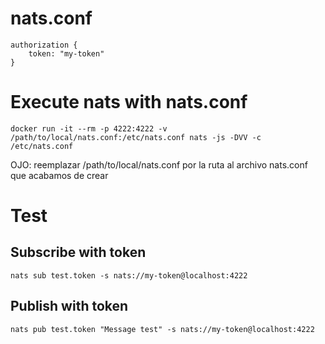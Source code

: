 # nats.conf
```
authorization {
    token: "my-token"
}
```


# Execute nats with nats.conf
```shell
docker run -it --rm -p 4222:4222 -v /path/to/local/nats.conf:/etc/nats.conf nats -js -DVV -c /etc/nats.conf
```

OJO: reemplazar /path/to/local/nats.conf por la ruta al archivo nats.conf que acabamos de crear

# Test
## Subscribe with token
```shell
nats sub test.token -s nats://my-token@localhost:4222
```

## Publish with token
```shell
nats pub test.token "Message test" -s nats://my-token@localhost:4222
```
